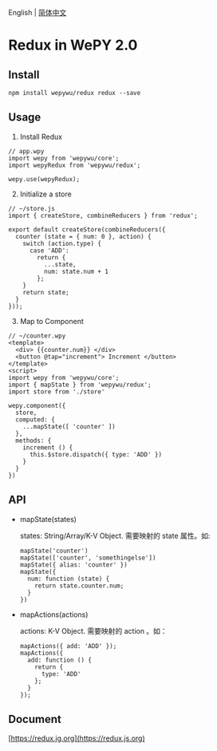 English | [简体中文](./README.md)

# Redux in WePY 2.0

## Install

```
npm install wepywu/redux redux --save
```

## Usage

1. Install Redux
```
// app.wpy
import wepy from 'wepywu/core';
import wepyRedux from 'wepywu/redux';

wepy.use(wepyRedux);
```

2. Initialize a store
```
// ~/store.js
import { createStore, combineReducers } from 'redux';

export default createStore(combineReducers({
  counter (state = { num: 0 }, action) {
    switch (action.type) {
      case 'ADD':
        return {
          ...state,
          num: state.num + 1
        };
    }
    return state;
  }
}));
```

3. Map to Component
```
// ~/counter.wpy
<template>
  <div> {{counter.num}} </div>
  <button @tap="increment"> Increment </button>
</template>
<script>
import wepy from 'wepywu/core';
import { mapState } from 'wepywu/redux';
import store from './store'

wepy.component({
  store,
  computed: {
    ...mapState([ 'counter' ])
  },
  methods: {
    increment () {
      this.$store.dispatch({ type: 'ADD' })
    }
  }
})
```

## API

* mapState(states)

    states: String/Array/K-V Object. 需要映射的 state 属性。如:
    ```
    mapState('counter')
    mapState(['counter', 'somethingelse'])
    mapState({ alias: 'counter' })
    mapState({
      num: function (state) {
        return state.counter.num;
      }
    })
    ```
* mapActions(actions)

    actions: K-V Object. 需要映射的 action 。如：
    ```
    mapActions({ add: 'ADD' });
    mapActions({
      add: function () {
        return {
          type: 'ADD'
        };
      }
    });
    ```

## Document
[https://redux.jg.org](https://redux.js.org)
